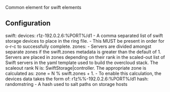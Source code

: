 Common element for swift elements

Configuration
-------------
swift:
    devices: r1z<zone number>-192.0.2.6:%PORT%/d1
      - A comma separated list of swift storage devices to place in the ring
        file. 
      - This MUST be present in order for o-r-c to successfully complete.
    zones:
      - Servers are divided amongst separate zones if the swift.zones
        metadata is greater than the default of 1.  Servers are placed in zones
        depending on their rank in the scaled-out list of Swift servers in the
        yaml template used to build the overcloud stack.  The scaleout rank N
        is: SwiftStorage|controller<N>.  The appropriate zone is calculated as:
        zone = N % swift.zones + 1.
      - To enable this calculation, the devices data takes the form of:
          r1z%<controller or SwiftStorage><N>%-192.0.2.6:%PORT%/d1
    hash: randomstring
      - A hash used to salt paths on storage hosts

